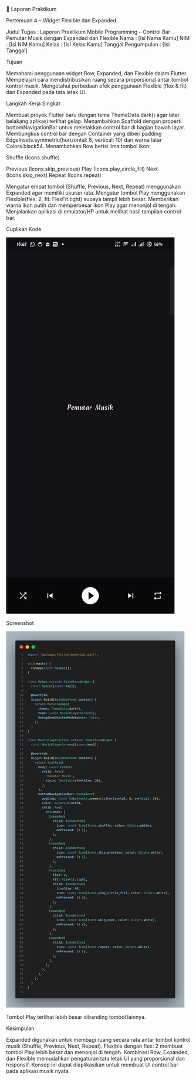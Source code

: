 📑 Laporan Praktikum

Pertemuan 4 – 	Widget Flexible dan Expanded

Judul Tugas : Laporan Praktikum Mobile Programming – Control Bar Pemutar Musik dengan Expanded dan Flexible
Nama : [Isi Nama Kamu]
NIM : [Isi NIM Kamu]
Kelas : [Isi Kelas Kamu]
Tanggal Pengumpulan : [Isi Tanggal]

Tujuan

Memahami penggunaan widget Row, Expanded, dan Flexible dalam Flutter.
Mempelajari cara mendistribusikan ruang secara proporsional antar tombol kontrol musik.
Mengetahui perbedaan efek penggunaan Flexible (flex & fit) dan Expanded pada tata letak UI.

Langkah Kerja Singkat

Membuat proyek Flutter baru dengan tema ThemeData.dark() agar latar belakang aplikasi terlihat gelap.
Menambahkan Scaffold dengan properti bottomNavigationBar untuk meletakkan control bar di bagian bawah layar.
Membungkus control bar dengan Container yang diberi padding EdgeInsets.symmetric(horizontal: 8, vertical: 10) dan warna latar Colors.black54.
Menambahkan Row berisi lima tombol ikon:

Shuffle (Icons.shuffle)

Previous (Icons.skip_previous)
Play (Icons.play_circle_fill)
Next (Icons.skip_next)
Repeat (Icons.repeat)

Mengatur empat tombol (Shuffle, Previous, Next, Repeat) menggunakan Expanded agar memiliki ukuran rata.
Mengatur tombol Play menggunakan Flexible(flex: 2, fit: FlexFit.tight) supaya tampil lebih besar.
Memberikan warna ikon putih dan memperbesar ikon Play agar menonjol di tengah.
Menjalankan aplikasi di emulator/HP untuk melihat hasil tampilan control bar.

Cuplikan Kode 

![alt text](Pict/flutter_01.png)

Screenshot

![alt text](Pict/Spotify.png)

Tombol Play terlihat lebih besar dibanding tombol lainnya.

Kesimpulan

Expanded digunakan untuk membagi ruang secara rata antar tombol kontrol musik (Shuffle, Previous, Next, Repeat).
Flexible dengan flex: 2 membuat tombol Play lebih besar dan menonjol di tengah.
Kombinasi Row, Expanded, dan Flexible memudahkan pengaturan tata letak UI yang proporsional dan responsif.
Konsep ini dapat diaplikasikan untuk membuat UI control bar pada aplikasi musik nyata.